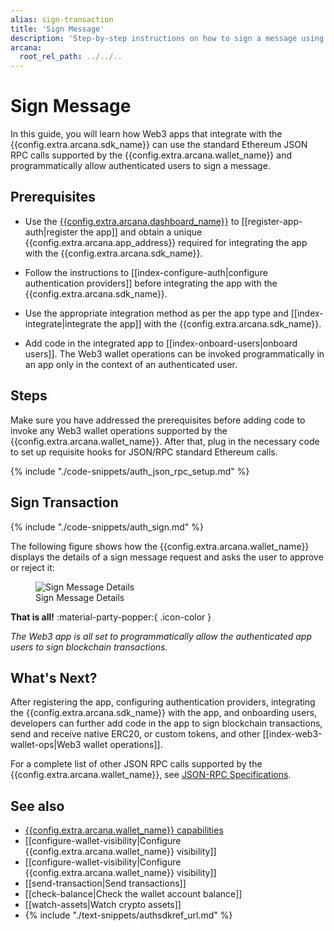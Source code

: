 ```yaml
---
alias: sign-transaction
title: 'Sign Message'
description: 'Step-by-step instructions on how to sign a message using the Arcana wallet programmatically within an app integrated with the Arcana Auth SDK.'
arcana:
  root_rel_path: ../../..
---
```


# Sign Message

In this guide, you will learn how Web3 apps that integrate with the {{config.extra.arcana.sdk_name}} can use the standard Ethereum JSON RPC calls supported by the {{config.extra.arcana.wallet_name}} and programmatically allow authenticated users to sign a message.

## Prerequisites

* Use the [{{config.extra.arcana.dashboard_name}}]({{page.meta.arcana.root_rel_path}}/concepts/dashboard.md) to [[register-app-auth|register the app]] and obtain a unique {{config.extra.arcana.app_address}} required for integrating the app with the {{config.extra.arcana.sdk_name}}.

* Follow the instructions to [[index-configure-auth|configure authentication providers]] before integrating the app with the {{config.extra.arcana.sdk_name}}.
  
* Use the appropriate integration method as per the app type and [[index-integrate|integrate the app]] with the {{config.extra.arcana.sdk_name}}.

* Add code in the integrated app to [[index-onboard-users|onboard users]]. The Web3 wallet operations can be invoked programmatically in an app only in the context of an authenticated user.

## Steps

Make sure you have addressed the prerequisites before adding code to invoke any Web3 wallet operations supported by the {{config.extra.arcana.wallet_name}}. After that, plug in the necessary code to set up requisite hooks for JSON/RPC standard Ethereum calls.

{% include "./code-snippets/auth_json_rpc_setup.md" %}

## Sign Transaction

{% include "./code-snippets/auth_sign.md" %}

The following figure shows how the {{config.extra.arcana.wallet_name}} displays the details of a sign message request and asks the user to approve or reject it:

<figure markdown="span">
  <img src="{{config.extra.arcana.img_dir}}/an_wallet_sign.{{config.extra.arcana.img_png}}" class="an-screenshots-noeffects width_35pc" alt="Sign Message Details"/>
  <figcaption>Sign Message Details</figcaption>
</figure>

**That is all!**  :material-party-popper:{ .icon-color }

*The Web3 app is all set to programmatically allow the authenticated app users to sign blockchain transactions.*

## What's Next?

After registering the app, configuring authentication providers, integrating the {{config.extra.arcana.sdk_name}} with the app, and onboarding users, developers can further add code in the app to sign blockchain transactions, send and receive native ERC20, or custom tokens, and other [[index-web3-wallet-ops|Web3 wallet operations]].

For a complete list of other JSON RPC calls supported by the {{config.extra.arcana.wallet_name}}, see [JSON-RPC Specifications](https://ethereum.github.io/execution-apis/api-documentation/).

## See also

* [{{config.extra.arcana.wallet_name}} capabilities]({{page.meta.arcana.root_rel_path}}/concepts/anwallet/index.md)
* [[configure-wallet-visibility|Configure {{config.extra.arcana.wallet_name}} visibility]]
* [[configure-wallet-visibility|Configure {{config.extra.arcana.wallet_name}} visibility]]
* [[send-transaction|Send transactions]]
* [[check-balance|Check the wallet account balance]]
* [[watch-assets|Watch crypto assets]]
* {% include "./text-snippets/authsdkref_url.md" %}